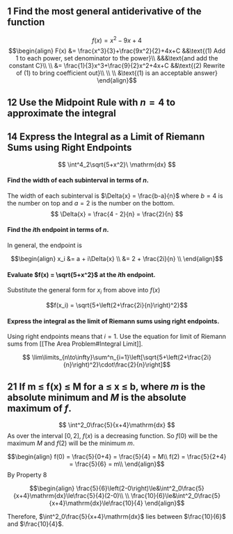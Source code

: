 

1 Find the most general antiderivative of the function
---
$$
f(x) = x^2 - 9x + 4
$$
$$\begin{align}
F(x) &= \frac{x^3}{3}+\frac{9x^2}{2}+4x+C &&\text{(1) Add 1 to each power, set denominator to the power}\\
&&&\text{and add the constant C}\\
\\
&= \frac{1}{3}x^3+\frac{9}{2}x^2+4x+C &&\text{(2) Rewrite of (1) to bring coefficient out}\\
\\
\\
&\text{(1) is an acceptable answer}
\end{align}$$


12 Use the Midpoint Rule with $n = 4$ to approximate the integral
---
14 Express the Integral as a Limit of Riemann Sums using Right Endpoints
---

$$
\int^4_2\sqrt{5+x^2}\ \mathrm{dx}
$$

#### Find the width of each subinterval in terms of $n$.

The width of each subinterval is $\Delta{x} = \frac{b-a}{n}$ where $b = 4$ is the number on top and $a = 2$ is the number on the bottom. 
$$
\Delta{x} = \frac{4 - 2}{n} = \frac{2}{n}
$$

#### Find the *i*th endpoint in terms of $n$.

In general, the endpoint is

$$\begin{align}
x_i &= a + i\Delta{x} \\
&= 2 + \frac{2i}{n} \\
\end{align}$$
#### Evaluate $f(x) = \sqrt{5+x^2}$ at the *i*th endpoint.
Substitute the general form for $x_i$ from above into $f(x)$

$$f(x_i) = \sqrt{5+\left(2+\frac{2i}{n}\right)^2}$$

#### Express the integral as the limit of Riemann sums using right endpoints.

Using right endpoints means that $i=1$.
Use the equation for limit of Riemann sums from [[The Area Problem#Integral Limit]].

$$ \lim\limits_{n\to\infty}\sum^n_{i=1}\left[\sqrt{5+\left(2+\frac{2i}{n}\right)^2}\cdot\frac{2}{n}\right]$$

21 If m ≤ f(x) ≤ M for a ≤ x ≤ b, where _m_ is the absolute minimum and _M_ is the absolute maximum of _f_.
---
$$
\int^2_0\frac{5}{x+4}\mathrm{dx}
$$
As over the interval $[0,2]$, $f(x)$ is a decreasing function. So $f(0)$ will be the maximum $M$ and $f(2)$ will be the minimum $m$.

$$\begin{align}
f(0) = \frac{5}{0+4} = \frac{5}{4} = M\\
f(2) = \frac{5}{2+4} = \frac{5}{6} = m\\
\end{align}$$
By Property 8

$$\begin{align}
\frac{5}{6}\left(2-0\right)\le&\int^2_0\frac{5}{x+4}\mathrm{dx}\le\frac{5}{4}(2-0)\\
\\
\frac{10}{6}\le&\int^2_0\frac{5}{x+4}\mathrm{dx}\le\frac{10}{4}
\end{align}$$

Therefore, $\int^2_0\frac{5}{x+4}\mathrm{dx}$ lies between $\frac{10}{6}$ and $\frac{10}{4}$.